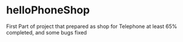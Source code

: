 # helloPhoneShop
First Part of project that prepared as shop for Telephone
at least 65% completed, and some bugs fixed
